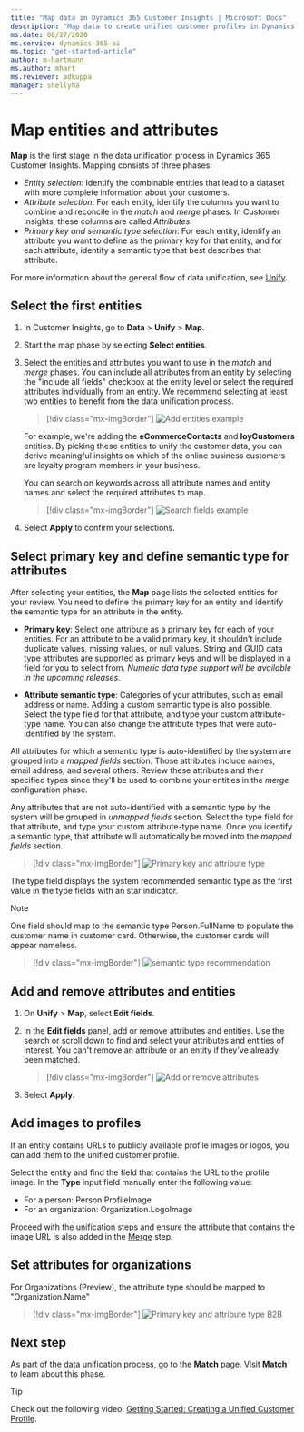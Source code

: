 ```yaml
---
title: "Map data in Dynamics 365 Customer Insights | Microsoft Docs"
description: "Map data to create unified customer profiles in Dynamics 365 Customer Insights."
ms.date: 08/27/2020
ms.service: dynamics-365-ai
ms.topic: "get-started-article"
author: m-hartmann
ms.author: mhart
ms.reviewer: adkuppa
manager: shellyha
---
```


# Map entities and attributes

**Map** is the first stage in the data unification process in Dynamics 365 Customer Insights. Mapping consists of three phases:

- *Entity selection*: Identify the combinable entities that lead to a dataset with more complete information about your customers.
- *Attribute selection*: For each entity, identify the columns you want to combine and reconcile in the *match* and *merge* phases. In Customer Insights, these columns are called *Attributes*.
- *Primary key and semantic type selection*: For each entity, identify an attribute you want to define as the primary key for that entity, and for each attribute, identify a semantic type that best describes that attribute.

For more information about the general flow of data unification, see [Unify](data-unification.md).

## Select the first entities

1. In Customer Insights, go to **Data** > **Unify** > **Map**.

2. Start the map phase by selecting **Select entities**.

3. Select the entities and attributes you want to use in the *match* and *merge* phases. You can include all attributes from an entity by selecting the "include all fields" checkbox at the entity level or select the required attributes individually from an entity. We recommend selecting at least two entities to benefit from the data unification process.

   > [!div class="mx-imgBorder"]
   > ![Add entities example](media/data-manager-configure-map-add-entities-example.png "Add entities example")

   For example, we're adding the **eCommerceContacts** and **loyCustomers** entities. By picking these entities to unify the customer data, you can derive meaningful insights on which of the online business customers are loyalty program members in your business.
   
   You can search on keywords across all attribute names and entity names and select the required attributes to map.
   
     > [!div class="mx-imgBorder"]
   > ![Search fields example](media/data-manager-configure-map-search-fields-example.png "Search fields example")

4. Select **Apply** to confirm your selections.

## Select primary key and define semantic type for attributes

After selecting your entities, the **Map** page lists the selected entities for your review. You need to define the primary key for an entity and identify the semantic type for an attribute in the entity.

- **Primary key**: Select one attribute as a primary key for each of your entities. For an attribute to be a valid primary key, it shouldn't include duplicate values, missing values, or null values. String and GUID data type attributes are supported as primary keys and will be displayed in a field for you to select from. *Numeric data type support will be available in the upcoming releases.*

- **Attribute semantic type**: Categories of your attributes, such as email address or name. Adding a custom semantic type is also possible. Select the type field for that attribute, and type your custom attribute-type name. You can also change the attribute types that were auto-identified by the system.

All attributes for which a semantic type is auto-identified by the system are grouped into a *mapped fields* section. Those attributes include names, email address, and several others. Review these attributes and their specified types since they'll be used to combine your entities in the *merge* configuration phase.

Any attributes that are not auto-identified with a semantic type by the system will be grouped in *unmapped fields* section. Select the type field for that attribute, and type your custom attribute-type name. Once you identify a semantic type, that attribute will automatically be moved into the *mapped fields* section.

> [!div class="mx-imgBorder"]
> ![Primary key and attribute type](media/data-manager-configure-map-add-attributes.png "Primary key and attribute type")

The type field displays the system recommended semantic type as the first value in the type fields with an star indicator.

> [!NOTE]
> One field should map to the semantic type Person.FullName to populate the customer name in customer card. Otherwise, the customer cards will appear nameless. 

> [!div class="mx-imgBorder"]
> ![semantic type recommendation](media/data-manager-configure-map-semantic-type-recommendation.png "semantic type recommendation")

## Add and remove attributes and entities

1. On **Unify** > **Map**, select **Edit fields**.

2. In the **Edit fields** panel, add or remove attributes and entities. Use the search or scroll down to find and select your attributes and entities of interest. You can't remove an attribute or an entity if they've already been matched.

   > [!div class="mx-imgBorder"]
   > ![Add or remove attributes](media/configure-data-map-edit.png "Add or remove attributes")

3. Select **Apply**.

## Add images to profiles

If an entity contains URLs to publicly available profile images or logos, you can add them to the unified customer profile.

Select the entity and find the field that contains the URL to the profile image. In the **Type** input field manually enter the following value: 
- For a person: Person.ProfileImage
- For an organization: Organization.LogoImage

Proceed with the unification steps and ensure the attribute that contains the image URL is also added in the [Merge](merge-entities.md) step.

## Set attributes for organizations

For Organizations (Preview), the attribute type should be mapped to "Organization.Name"
> [!div class="mx-imgBorder"]
> ![Primary key and attribute type B2B](media/configure-data-map-edit-b2b.png "Primary key and attribute type B2B")

## Next step

As part of the data unification process, go to the **Match** page. Visit [**Match**](match-entities.md) to learn about this phase.

> [!TIP]
> Check out the following video: [Getting Started: Creating a Unified Customer Profile](https://youtu.be/oBfGEhucAxs).
